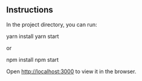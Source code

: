 ## Instructions

In the project directory, you can run:

yarn install
yarn start

or

npm install
npm start

Open [http://localhost:3000](http://localhost:3000) to view it in the browser.
